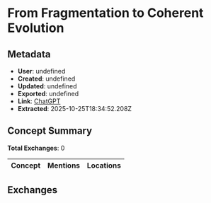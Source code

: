 # **From Fragmentation to Coherent Evolution**

## Metadata

- **User**: undefined
- **Created**: undefined
- **Updated**: undefined
- **Exported**: undefined
- **Link**: [ChatGPT](undefined)
- **Extracted**: 2025-10-25T18:34:52.208Z

## Concept Summary

**Total Exchanges**: 0

| Concept | Mentions | Locations |
|---------|----------|----------|

## Exchanges

